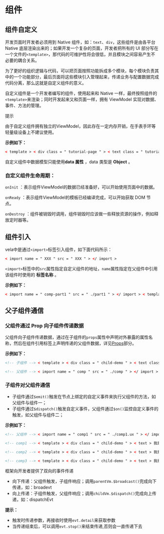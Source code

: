 <!-- 源地址: https://iot.mi.com/vela/quickapp/zh/guide/framework/template/component.html -->

# 组件

## 组件自定义

开发页面时开发者必须用到 Native 组件，如：`text`、`div`，这些组件是由各平台 Native 底层渲染出来的；如果开发一个复杂的页面，开发者把所有的 UI 部分写在一个文件的`<template>`，那代码的可维护性将会很低，并且模块之间容易产生不必要的耦合关系。

为了更好的组织逻辑与代码，可以把页面按照功能拆成多个模块，每个模块负责其中的一个功能部分，最后页面将这些模块引入管理起来，传递业务与配置数据完成代码分离，那么这就是自定义组件的意义。

自定义组件是一个开发者编写的组件，使用起来和 Native 一样，最终按照组件的`<template>`来渲染；同时开发起来又和页面一样，拥有 ViewModel 实现对数据、事件、方法的管理。

提示

由于自定义组件拥有独立的ViewModel，因此存在一定内存开销，在手表手环等轻量级设备上不建议使用。

**示例如下：**
```html
< template > < div class = " tutorial-page " > < text class = " tutorial-title " > 自定义组件: </ text > < text > {{ say }} </ text > < text > {{ obj.name }} </ text > </ div > </ template > < style lang = " less " > .tutorial-page { flex-direction : column ; padding-top : 20px ; .tutorial-title { font-weight : bold ; } } </ style > < script > // 子组件 export default { data : { say : 'hello' , obj : { name : 'quickApp' } } , onInit () { console.log ('我是子组件') } } </ script >
```

自定义组件中数据模型只能使用**data 属性** ，data 类型是 **Object** 。

### 自定义组件生命周期：

`onInit` ：表示组件ViewModel的数据已经准备好，可以开始使用页面中的数据。

`onReady` ：表示组件ViewModel的模板已经编译完成，可以开始获取 DOM 节点。

`onDestroy` ：组件被销毁时调用，组件销毁时应该做一些释放资源的操作，例如释放定时器等。

## 组件引入

vela中是通过`<import>`标签引入组件，如下面代码所示：
```html
< import name = " XXX " src = " XXX " > </ import >
```

`<import>`标签中的`src`属性指定自定义组件的地址，`name`属性指定在父组件中引用该组件时使用的 **标签名称** 。

**示例如下：**
```html
< import name = " comp-part1 " src = " ./part1 " > </ import > < template > < div class = " tutorial-page " > < text class = " tutorial-title " > 引入组件： </ text > < comp-part1 > </ comp-part1 > </ div > </ template > < style lang = " less " > .tutorial-page { flex-direction : column ; padding : 20px 10px ; } .tutorial-title { font-weight : bold ; } </ style > < script > // 父组件 export default { private : { } , onInit () { console.log ('引入组件') } } </ script >
```

## 父子组件通信

### 父组件通过 Prop 向子组件传递数据

父组件向子组件传递数据，通过在子组件的`props`属性中声明对外暴露的属性名称，然后在组件引用标签上声明传递的父组件数据，详见[Props](</vela/quickapp/zh/guide/framework/template/Props.html>)部分。

**示例如下：**
```html
<!-- 子组件 --> < template > < div class = " child-demo " > < text class = " title " > 子组件: </ text > < text > {{ say }} </ text > < text > {{ propObject.name }} </ text > </ div > </ template > < script > export default { props : [ 'say' , 'propObject' ] , onInit () { console.info (` 外部传递的数据： ` , this.say , this.propObject) } } </ script >
```

```html
<!-- 父组件 --> < import name = " comp " src = " ./comp " > </ import > < template > < div class = " parent-demo " > < comp say = " {{say}} " prop-object = " {{obj}} " > </ comp > </ div > </ template > < script > export default { private : { say : 'hello' obj : { name : 'child-demo' } } } </ script >
```

### 子组件对父组件通信

  * 子组件通过`$emit()`触发在节点上绑定的自定义事件来执行父组件的方法，如父组件与组件一；
  * 子组件通过`$dispatch()`触发自定义事件，父组件通过`$on()`监控自定义事件的触发，如父组件与组件二；

**示例如下：**
```html
<!-- 父组件 --> < import name = " comp1 " src = " ./comp1.ux " > </ import > < import name = " comp2 " src = " ./comp2.ux " > </ import > < import name = " comp3 " src = " ./comp3.ux " > </ import > < template > < div class = " parent-demo " > < text > 我是父组件count:{{count}} </ text > < comp1 count = " {{count}} " onemit-evt = " emitEvt " > </ comp1 > < text > 我是父组件num:{{num}} </ text > < comp2 num = " {{num}} " > </ comp2 > < text > 我是父组件age:{{age}} </ text > < input type = " button " onclick = " evtTypeEmit " value = " 触发$broadcast() " > </ input > < comp3 > </ comp3 > </ div > </ template > < script > export default { private : { count : 20 , num : 20 , age : 18 } , onInit () { this . $on ('dispatchEvt' , this.dispatchEvt) } , emitEvt (evt) { this.count = evt.detail.count } , dispatchEvt (evt) { this.num = evt.detail.num } , evtTypeEmit () { this . $broadcast ('broadevt' , { age : 19 }) } , } </ script >
```

```html
<!-- comp1 --> < template > < div class = " child-demo " > < text > 我是子组件一count:{{compCount}} </ text > < input type = " button " onclick = ' addHandler ' value = ' add ' > </ input > </ div > </ template > < script > export default { props : [ 'count' ] , data () { return { compCount : this.count } } , addHandler () { this.compCount ++ this . $emit ('emitEvt' , { count : this.compCount }) } , } </ script >
```

```html
<!-- comp2 --> < template > < div class = " child-demo " > < text > 我是子组件二num:{{compNum}} </ text > < input type = " button " onclick = ' delHandler ' value = ' del ' > </ input > </ div > </ template > < script > export default { props : [ 'num' ] , data () { return { compNum : this.num } } , delHandler () { this.compNum \-- this . $dispatch ('dispatchEvt' , { num : this.compNum }) } , } </ script >
```

```html
<!-- comp3 --> < template > < div class = " child-demo " > < text > 我是子组件三age:{{compAge}} </ text > </ div > </ template > < script > export default { props : [ ] , data () { return { compAge : null } } , onInit () { this . $on ('broadevt' , this.broadevt) } , broadevt (evt) { this.compAge = evt.detail.age } } </ script >
```

框架向开发者提供了双向的事件传递

  * 向下传递：父组件触发，子组件响应；调用`parentVm.$broadcast()`完成向下传递，如：broadevt
  * 向上传递：子组件触发，父组件响应；调用`childVm.$dispatch()`完成向上传递，如：dispatchEvt

**提示：**

  * 触发时传递参数，再接收时使用`evt.detail`来获取参数
  * 当传递结束后，可以调用`evt.stop()`来结束传递,否则会一直传递下去

